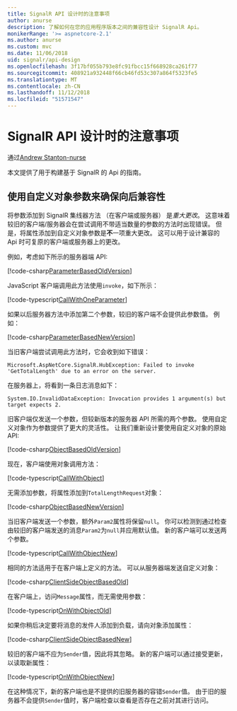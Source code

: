 ```yaml
---
title: SignalR API 设计时的注意事项
author: anurse
description: 了解如何在您的应用程序版本之间的兼容性设计 SignalR Api。
monikerRange: '>= aspnetcore-2.1'
ms.author: anurse
ms.custom: mvc
ms.date: 11/06/2018
uid: signalr/api-design
ms.openlocfilehash: 3f17bf055b793e8fc91fbcc15f668928ca261f77
ms.sourcegitcommit: 408921a932448f66cb46fd53c307a864f5323fe5
ms.translationtype: MT
ms.contentlocale: zh-CN
ms.lasthandoff: 11/12/2018
ms.locfileid: "51571547"
---
```

# <a name="signalr-api-design-considerations"></a>SignalR API 设计时的注意事项

通过[Andrew Stanton-nurse](https://twitter.com/anurse)

本文提供了用于构建基于 SignalR 的 Api 的指南。

## <a name="use-custom-object-parameters-to-ensure-backwards-compatibility"></a>使用自定义对象参数来确保向后兼容性

将参数添加到 SignalR 集线器方法 （在客户端或服务器） 是*重大更改*。 这意味着较旧的客户端/服务器会在尝试调用不带适当数量的参数的方法时出现错误。 但是，将属性添加到自定义对象参数是**不**一项重大更改。 这可以用于设计兼容的 Api 时可复原的客户端或服务器上的更改。

例如，考虑如下所示的服务器端 API:

[!code-csharp[ParameterBasedOldVersion](api-design/sample/Samples.cs?name=ParameterBasedOldVersion)]

JavaScript 客户端调用此方法使用`invoke`，如下所示：

[!code-typescript[CallWithOneParameter](api-design/sample/Samples.ts?name=CallWithOneParameter)]

如果以后服务器方法中添加第二个参数，较旧的客户端不会提供此参数值。 例如：

[!code-csharp[ParameterBasedNewVersion](api-design/sample/Samples.cs?name=ParameterBasedNewVersion)]

当旧客户端尝试调用此方法时，它会收到如下错误：

```
Microsoft.AspNetCore.SignalR.HubException: Failed to invoke 'GetTotalLength' due to an error on the server.
```

在服务器上，将看到一条日志消息如下：

```
System.IO.InvalidDataException: Invocation provides 1 argument(s) but target expects 2.
```

旧客户端仅发送一个参数，但较新版本的服务器 API 所需的两个参数。 使用自定义对象作为参数提供了更大的灵活性。 让我们重新设计要使用自定义对象的原始 API:

[!code-csharp[ObjectBasedOldVersion](api-design/sample/Samples.cs?name=ObjectBasedOldVersion)]

现在，客户端使用对象调用方法：

[!code-typescript[CallWithObject](api-design/sample/Samples.ts?name=CallWithObject)]

无需添加参数，将属性添加到`TotalLengthRequest`对象：

[!code-csharp[ObjectBasedNewVersion](api-design/sample/Samples.cs?name=ObjectBasedNewVersion&highlight=4,9-13)]

当旧客户端发送一个参数，额外`Param2`属性将保留`null`。 你可以检测到通过检查由较旧的客户端发送的消息`Param2`为`null`并应用默认值。 新的客户端可以发送两个参数。

[!code-typescript[CallWithObjectNew](api-design/sample/Samples.ts?name=CallWithObjectNew)]

相同的方法适用于在客户端上定义的方法。 可以从服务器端发送自定义对象：

[!code-csharp[ClientSideObjectBasedOld](api-design/sample/Samples.cs?name=ClientSideObjectBasedOld)]

在客户端上，访问`Message`属性，而无需使用参数：

[!code-typescript[OnWithObjectOld](api-design/sample/Samples.ts?name=OnWithObjectOld)]

如果你稍后决定要将消息的发件人添加到负载，请向对象添加属性：

[!code-csharp[ClientSideObjectBasedNew](api-design/sample/Samples.cs?name=ClientSideObjectBasedNew&highlight=5)]

较旧的客户端不应为`Sender`值，因此将其忽略。 新的客户端可以通过接受更新，以读取新属性：

[!code-typescript[OnWithObjectNew](api-design/sample/Samples.ts?name=OnWithObjectNew&highlight=2-5)]

在这种情况下，新的客户端也是不提供的旧服务器的容错`Sender`值。 由于旧的服务器不会提供`Sender`值时，客户端检查以查看是否存在之前对其进行访问。
